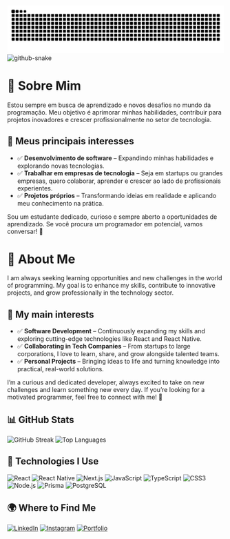 ![snake gif](https://github.com/KaiqueBezerra/KaiqueBezerra/blob/output/github-contribution-grid-snake.svg)
<picture>
  <source media="(prefers-color-scheme: dark)" srcset="github-snake-dark.svg" />
  <source media="(prefers-color-scheme: light)" srcset="github-snake.svg" />
  <img alt="github-snake" src="github-snake.svg" />
</picture>

# 🚀 Sobre Mim


Estou sempre em busca de aprendizado e novos desafios no mundo da programação. Meu objetivo é aprimorar minhas habilidades, contribuir para projetos inovadores e crescer profissionalmente no setor de tecnologia.

## 🔹 Meus principais interesses

- ✅ **Desenvolvimento de software** – Expandindo minhas habilidades e explorando novas tecnologias.
- ✅ **Trabalhar em empresas de tecnologia** – Seja em startups ou grandes empresas, quero colaborar, aprender e crescer ao lado de profissionais experientes.
- ✅ **Projetos próprios** – Transformando ideias em realidade e aplicando meu conhecimento na prática.

Sou um estudante dedicado, curioso e sempre aberto a oportunidades de aprendizado. Se você procura um programador em potencial, vamos conversar! 📩


# 🚀 About Me


I am always seeking learning opportunities and new challenges in the world of programming. My goal is to enhance my skills, contribute to innovative projects, and grow professionally in the technology sector.

## 🔹 My main interests

- ✅ **Software Development** – Continuously expanding my skills and exploring cutting-edge technologies like React and React Native.
- ✅ **Collaborating in Tech Companies** – From startups to large corporations, I love to learn, share, and grow alongside talented teams.
- ✅ **Personal Projects** – Bringing ideas to life and turning knowledge into practical, real-world solutions.

I’m a curious and dedicated developer, always excited to take on new challenges and learn something new every day. If you’re looking for a motivated programmer, feel free to connect with me! 📩


## 📊 GitHub Stats

![GitHub Streak](https://github-readme-streak-stats.herokuapp.com/?user=KaiqueBezerra&theme=transparent&hide_longest_streak=true&hide_current_streak=true)
![Top Languages](https://github-readme-stats.vercel.app/api/top-langs/?username=KaiqueBezerra&layout=compact&theme=transparent)


## 🚀 Technologies I Use

![React](https://img.shields.io/badge/React-20232A?style=for-the-badge&logo=react&logoColor=61DAFB)
![React Native](https://img.shields.io/badge/React_Native-20232A?style=for-the-badge&logo=react&logoColor=61DAFB)
![Next.js](https://img.shields.io/badge/Next.js-000000?style=for-the-badge&logo=next.js&logoColor=white)
![JavaScript](https://img.shields.io/badge/JavaScript-F7DF1E?style=for-the-badge&logo=javascript&logoColor=black)
![TypeScript](https://img.shields.io/badge/TypeScript-007ACC?style=for-the-badge&logo=typescript&logoColor=white)
![CSS3](https://img.shields.io/badge/CSS3-1572B6?style=for-the-badge&logo=css3&logoColor=white)
![Node.js](https://img.shields.io/badge/Node.js-43853D?style=for-the-badge&logo=node.js&logoColor=white)
![Prisma](https://img.shields.io/badge/Prisma-2D3748?style=for-the-badge&logo=prisma&logoColor=white)
![PostgreSQL](https://img.shields.io/badge/PostgreSQL-316192?style=for-the-badge&logo=postgresql&logoColor=white)


## 🌍 Where to Find Me

[![LinkedIn](https://img.shields.io/badge/LinkedIn-0077B5?style=for-the-badge&logo=linkedin&logoColor=white)](https://www.linkedin.com/in/kaique-bezerra-souza/)
[![Instagram](https://img.shields.io/badge/Instagram-E4405F?style=for-the-badge&logo=instagram&logoColor=white)](https://www.instagram.com/bezerra_kaique/)
[![Portfolio](https://img.shields.io/badge/Portfolio-000000?style=for-the-badge&logo=vercel&logoColor=white)](https://kaiquebezerra.vercel.app/)
